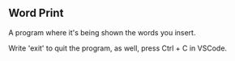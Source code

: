 ## Word Print

A program where it's being shown the words you insert.

Write 'exit' to quit the program, as well, press Ctrl + C in VSCode.
